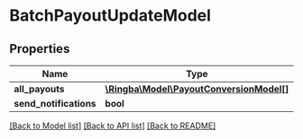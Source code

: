 # BatchPayoutUpdateModel

## Properties
Name | Type | Description | Notes
------------ | ------------- | ------------- | -------------
**all_payouts** | [**\Ringba\Model\PayoutConversionModel[]**](PayoutConversionModel.md) |  | [optional] 
**send_notifications** | **bool** |  | [optional] 

[[Back to Model list]](../README.md#documentation-for-models) [[Back to API list]](../README.md#documentation-for-api-endpoints) [[Back to README]](../README.md)


